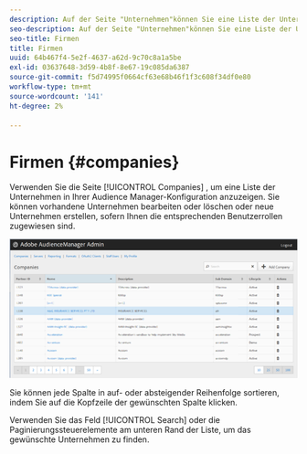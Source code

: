 ```yaml
---
description: Auf der Seite "Unternehmen"können Sie eine Liste der Unternehmen in Ihrer Audience Manager-Konfiguration anzeigen. Sie können vorhandene Unternehmen bearbeiten oder löschen oder neue Unternehmen erstellen, sofern Ihnen die entsprechenden Benutzerrollen zugewiesen sind.
seo-description: Auf der Seite "Unternehmen"können Sie eine Liste der Unternehmen in Ihrer Audience Manager-Konfiguration anzeigen. Sie können vorhandene Unternehmen bearbeiten oder löschen oder neue Unternehmen erstellen, sofern Ihnen die entsprechenden Benutzerrollen zugewiesen sind.
seo-title: Firmen
title: Firmen
uuid: 64b467f4-5e2f-4637-a62d-9c70c8a1a5be
exl-id: 03637648-3d59-4b8f-8e67-19c085da6387
source-git-commit: f5d74995f0664cf63e68b46f1f3c608f34df0e80
workflow-type: tm+mt
source-wordcount: '141'
ht-degree: 2%

---
```


# Firmen {#companies}

Verwenden Sie die Seite [!UICONTROL Companies] , um eine Liste der Unternehmen in Ihrer Audience Manager-Konfiguration anzuzeigen. Sie können vorhandene Unternehmen bearbeiten oder löschen oder neue Unternehmen erstellen, sofern Ihnen die entsprechenden Benutzerrollen zugewiesen sind.

![](assets/companies.png)

Sie können jede Spalte in auf- oder absteigender Reihenfolge sortieren, indem Sie auf die Kopfzeile der gewünschten Spalte klicken.

Verwenden Sie das Feld [!UICONTROL Search] oder die Paginierungssteuerelemente am unteren Rand der Liste, um das gewünschte Unternehmen zu finden.
